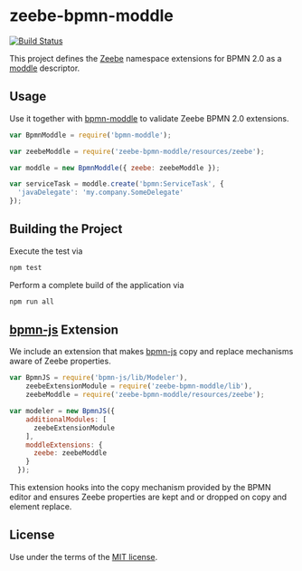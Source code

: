 # zeebe-bpmn-moddle

[![Build Status](https://travis-ci.com/zeebe-io/zeebe-bpmn-moddle.svg)](https://travis-ci.com/zeebe-io/zeebe-bpmn-moddle)

This project defines the [Zeebe](https://zeebe.io) namespace extensions for BPMN 2.0 as a [moddle](https://github.com/bpmn-io/moddle) descriptor.

## Usage

Use it together with [bpmn-moddle](https://github.com/bpmn-io/bpmn-moddle) to validate Zeebe BPMN 2.0 extensions.

```javascript
var BpmnModdle = require('bpmn-moddle');

var zeebeModdle = require('zeebe-bpmn-moddle/resources/zeebe');

var moddle = new BpmnModdle({ zeebe: zeebeModdle });

var serviceTask = moddle.create('bpmn:ServiceTask', {
  'javaDelegate': 'my.company.SomeDelegate'
});
```

## Building the Project

Execute the test via

```sh
npm test
```

Perform a complete build of the application via

```sh
npm run all
```

## [bpmn-js](https://github.com/bpmn-io/bpmn-js) Extension

We include an extension that makes [bpmn-js](https://github.com/bpmn-io/bpmn-js) copy and replace mechanisms aware of Zeebe properties.

```js
var BpmnJS = require('bpmn-js/lib/Modeler'),
    zeebeExtensionModule = require('zeebe-bpmn-moddle/lib'),
    zeebeModdle = require('zeebe-bpmn-moddle/resources/zeebe');

var modeler = new BpmnJS({
    additionalModules: [
      zeebeExtensionModule
    ],
    moddleExtensions: {
      zeebe: zeebeModdle
    }
  });
```

This extension hooks into the copy mechanism provided by the BPMN editor and ensures Zeebe properties are kept and or dropped on copy and element replace.

## License

Use under the terms of the [MIT license](http://opensource.org/licenses/MIT).
